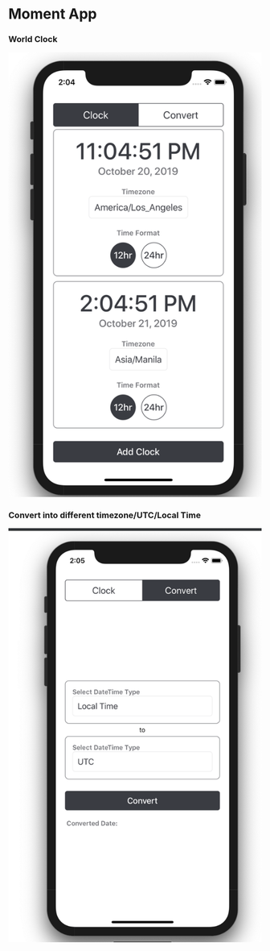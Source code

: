 # Moment App

### World Clock

![alt text](https://raw.githubusercontent.com/odenlerma/MomentApp/master/example/Clock.png)


### Convert into different timezone/UTC/Local Time

![alt text](https://raw.githubusercontent.com/odenlerma/MomentApp/master/example/Converter.png)